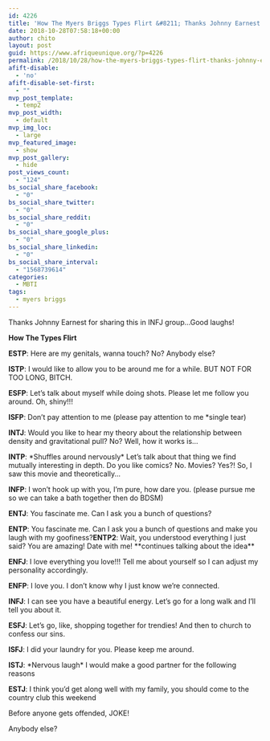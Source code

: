 ```yaml
---
id: 4226
title: 'How The Myers Briggs Types Flirt &#8211; Thanks Johnny Earnest for sharing'
date: 2018-10-28T07:58:18+00:00
author: chito
layout: post
guid: https://www.afriqueunique.org/?p=4226
permalink: /2018/10/28/how-the-myers-briggs-types-flirt-thanks-johnny-earnest-for-sharing/
afift-disable:
  - 'no'
afift-disable-set-first:
  - ""
mvp_post_template:
  - temp2
mvp_post_width:
  - default
mvp_img_loc:
  - large
mvp_featured_image:
  - show
mvp_post_gallery:
  - hide
post_views_count:
  - "124"
bs_social_share_facebook:
  - "0"
bs_social_share_twitter:
  - "0"
bs_social_share_reddit:
  - "0"
bs_social_share_google_plus:
  - "0"
bs_social_share_linkedin:
  - "0"
bs_social_share_interval:
  - "1568739614"
categories:
  - MBTI
tags:
  - myers briggs
---
```

Thanks Johnny Earnest for sharing this in INFJ group&#8230;Good laughs!

<span class="fbUnderline"><strong>How The Types Flirt</strong></span>

**ESTP**: Here are my genitals, wanna touch? No? Anybody else?

**ISTP**: I would like to allow you to be around me for a while. BUT NOT FOR TOO LONG, BITCH.

**ESFP**: Let&#8217;s talk about myself while doing shots. Please let me follow you around. Oh, shiny!!!

**ISFP**: Don&#8217;t pay attention to me (please pay attention to me *single tear)

**INTJ**: Would you like to hear my theory about the relationship between density and gravitational pull? No? Well, how it works is&#8230;

**INTP**: \*Shuffles around nervously\* Let&#8217;s talk about that thing we find mutually interesting in depth. Do you like comics? No. Movies? Yes?! So, I saw this movie and theoretically&#8230;

**INFP**: I won&#8217;t hook up with you, I&#8217;m pure, how dare you. (please pursue me so we can take a bath together then do BDSM)

**ENTJ**: You fascinate me. Can I ask you a bunch of questions?

**ENTP**: You fascinate me. Can I ask you a bunch of questions and make you laugh with my goofiness?**ENTP2**: Wait, you understood everything I just said? You are amazing! Date with me! \*\*continues talking about the idea\*\*

**ENFJ**: I love everything you love!!! Tell me about yourself so I can adjust my personality accordingly.

**ENFP**: I love you. I don&#8217;t know why I just know we&#8217;re connected.

**INFJ**: I can see you have a beautiful energy. Let&#8217;s go for a long walk and I&#8217;ll tell you about it.

**ESFJ**: Let&#8217;s go, like, shopping together for trendies! And then to church to confess our sins.

**ISFJ**: I did your laundry for you. Please keep me around.

**ISTJ**: \*Nervous laugh\* I would make a good partner for the following reasons

**ESTJ**: I think you&#8217;d get along well with my family, you should come to the country club this weekend

Before anyone gets offended, JOKE!

Anybody else?